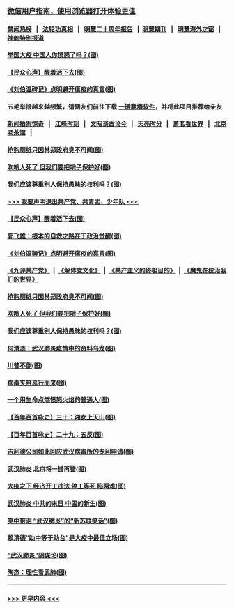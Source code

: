 ### [微信用户指南，使用浏览器打开体验更佳](https://github.com/gfw-breaker/banned-news1/blob/master/indexes/wechat-guide.md?t=0)
#### [禁闻热榜](热点新闻.md?t=0)  &nbsp;&nbsp;|&nbsp;&nbsp; [法轮功真相](https://github.com/gfw-breaker/truth/blob/master/README.md?t=0) &nbsp;&nbsp;|&nbsp;&nbsp; [明慧二十周年报告](https://github.com/gfw-breaker/mh-reports/blob/master/README.md?t=0) &nbsp;&nbsp;|&nbsp;&nbsp;[明慧期刊](https://github.com/gfw-breaker/mh-qikan) &nbsp;&nbsp;|&nbsp;&nbsp; [明慧海外之窗](https://github.com/gfw-breaker/mh-news/blob/master/README.md?t=0) &nbsp;&nbsp;|&nbsp;&nbsp; [神韵特别报道](https://github.com/gfw-breaker/mh-news/blob/master/shenyun.md?t=0)
#### [举国大疫 中国人你愤怒了吗？(图)](../pages/p4/922428.md?t=02090733) 
#### [【民众心声】醒着活下去(图)](../pages/p4/922042.md?t=02090733) 
#### [《刘伯温碑记》点明避开瘟疫的真言(图)](../pages/p4/922344.md?t=02090733) 
#### 五毛举报越来越频繁，请网友们前往下载 [一键翻墙软件](https://github.com/gfw-breaker/ssr-accounts)，并将此项目推荐给亲友
#### [新闻拍案惊奇](https://github.com/gfw-breaker/banned-news1/blob/master/pages/link4.md) &nbsp;&nbsp;|&nbsp;&nbsp; [江峰时刻](https://github.com/gfw-breaker/banned-news1/blob/master/pages/link4.md) &nbsp;&nbsp;|&nbsp;&nbsp; [文昭谈古论今](https://github.com/gfw-breaker/banned-news1/blob/master/pages/link4.md) &nbsp;&nbsp;|&nbsp;&nbsp; [天亮时分](https://github.com/gfw-breaker/banned-news1/blob/master/pages/link4.md) &nbsp;&nbsp;|&nbsp;&nbsp; [萧茗看世界](https://github.com/gfw-breaker/banned-news1/blob/master/pages/link4.md) &nbsp;&nbsp;|&nbsp;&nbsp; [北京老茶馆](https://github.com/gfw-breaker/banned-news1/blob/master/pages/link4.md) &nbsp;&nbsp;|&nbsp;&nbsp; 
#### [抢购厕纸只因林郑政府臭不可闻(图)](../pages/p4/922342.md?t=02090733) 
#### [吹哨人死了 但我们要把哨子保护好(图)](../pages/p4/922341.md?t=02090733) 
#### [我们应该尊重别人保持愚昧的权利吗？(图)](../pages/p4/922340.md?t=02090733) 
#### [>>> 我要声明退出共产党、共青团、少年队 <<<](https://github.com/begood0513/goodnews/blob/master/quit/letter.md) 
#### [【民众心声】醒着活下去(图)](../pages/p4/922042.md?t=02090733) 
#### [郭飞雄：根本的自救之路在于政治觉醒(图)](../pages/p4/922435.md?t=02090733) 
#### [《刘伯温碑记》点明避开瘟疫的真言(图)](../pages/p4/922344.md?t=02090733) 
#### [《九评共产党》](https://github.com/begood0513/9ping.md/blob/master/README.md) &nbsp;|&nbsp; [《解体党文化》](../../../../jtdwh.md/blob/master/README.md)  &nbsp;|&nbsp; [《共产主义的终极目的》](../../../../gczydzjmd.md/blob/master/README.md) &nbsp;|&nbsp; [《魔鬼在统治我们的世界》](../../../../mgztzwmdsj.md/blob/master/README.md) 
#### [抢购厕纸只因林郑政府臭不可闻(图)](../pages/p4/922342.md?t=02090733) 
#### [吹哨人死了 但我们要把哨子保护好(图)](../pages/p4/922341.md?t=02090733) 
#### [我们应该尊重别人保持愚昧的权利吗？(图)](../pages/p4/922340.md?t=02090733) 
#### [何清涟：武汉肺炎疫情中的资料乌龙(图)](../pages/p4/922336.md?t=02090733) 
#### [川普不倒(图)](../pages/p4/922213.md?t=02090733) 
#### [病毒夹带恶行而来(图)](../pages/p4/922335.md?t=02090733) 
#### [一个用生命点燃愤怒火焰的普通人(图)](../pages/p4/922337.md?t=02090733) 
#### [【百年百首咏史】三十：湘女上天山(图)](../pages/p4/922323.md?t=02090733) 
#### [【百年百首咏史】二十九：五反(图)](../pages/p4/922316.md?t=02090733) 
#### [吉利德公司如此回应武汉病毒所的专利申请(图)](../pages/p4/922230.md?t=02090733) 
#### [武汉肺炎 北京将一错再错(图)](../pages/p4/922222.md?t=02090733) 
#### [大疫之下 经济开工违法 停工等死 陷两难(图)](../pages/p4/922217.md?t=02090733) 
#### [武汉肺炎 中共的末日 中国的新生(图)](../pages/p4/922215.md?t=02090733) 
#### [笑中带泪 “武汉肺炎”的“新苏联笑话”(图)](../pages/p4/922212.md?t=02090733) 
#### [赖清德“助中等于助台”是大疫中最佳立场(图)](../pages/p4/922211.md?t=02090733) 
#### [“武汉肺炎”阴谋论(图)](../pages/p4/922125.md?t=02090733) 
#### [陶杰：理性看武肺(图)](../pages/p4/922122.md?t=02090733) 

----
#### [ >>> 更早内容 <<< ](../indexes/p4-earlier.md)

